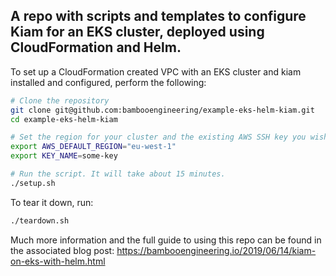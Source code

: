 ## A repo with scripts and templates to configure Kiam for an EKS cluster, deployed using CloudFormation and Helm.

To set up a CloudFormation created VPC with an EKS cluster and kiam installed and configured, 
perform the following:

```bash
# Clone the repository
git clone git@github.com:bambooengineering/example-eks-helm-kiam.git
cd example-eks-helm-kiam

# Set the region for your cluster and the existing AWS SSH key you wish to use
export AWS_DEFAULT_REGION="eu-west-1"
export KEY_NAME=some-key

# Run the script. It will take about 15 minutes.
./setup.sh
```

To tear it down, run:

```bash
./teardown.sh
```

Much more information and the full guide to using this repo can be found in the associated blog
post: https://bambooengineering.io/2019/06/14/kiam-on-eks-with-helm.html

